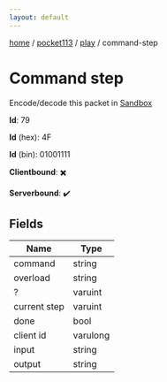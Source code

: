 ```yaml
---
layout: default
---
```


[home](/)  /  [pocket113](/protocol/pocket113)  /  [play](/protocol/pocket113/play)  /  command-step

# Command step

Encode/decode this packet in [Sandbox](../../../sandbox/pocket113#Play.CommandStep)

**Id**: 79

**Id** (hex): 4F

**Id** (bin): 01001111

**Clientbound**: ✖️

**Serverbound**: ✔️

## Fields

Name | Type
---|---
command | string
overload | string
? | varuint
current step | varuint
done | bool
client id | varulong
input | string
output | string
